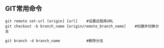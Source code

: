 GIT常用命令
--
	git remote set-url [origin] [url]    #设置远程库URL
	git checkout -b branch_name [origin/remote_branch_name]    #创建并切换分支
	
	git branch -d branch_name            #删除分支